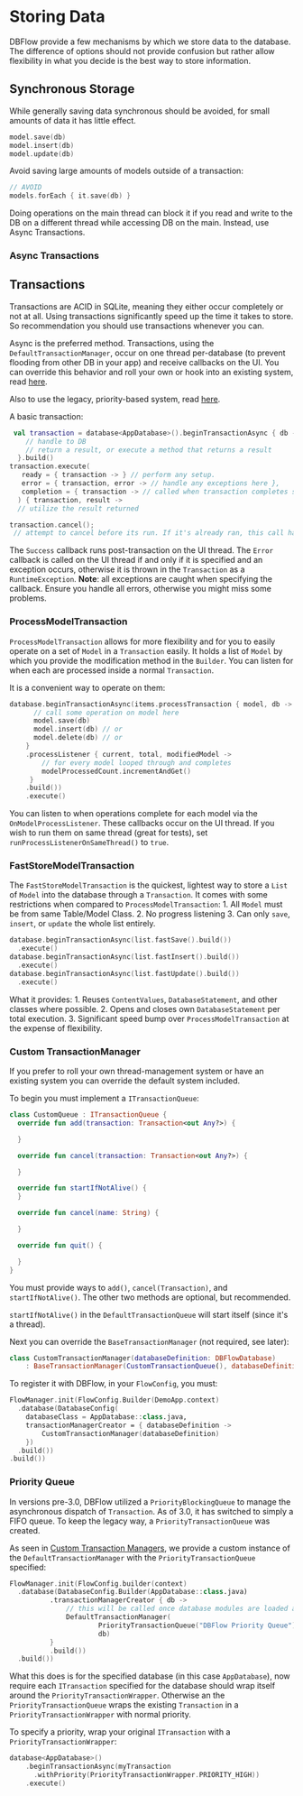 # Storing Data

DBFlow provide a few mechanisms by which we store data to the database. The difference of options should not provide confusion but rather allow flexibility in what you decide is the best way to store information.

## Synchronous Storage

While generally saving data synchronous should be avoided, for small amounts of data it has little effect.

```kotlin
model.save(db)
model.insert(db)
model.update(db)
```

Avoid saving large amounts of models outside of a transaction:

```kotlin
// AVOID
models.forEach { it.save(db) }
```

Doing operations on the main thread can block it if you read and write to the DB on a different thread while accessing DB on the main. Instead, use Async Transactions.

### Async Transactions

## Transactions

Transactions are ACID in SQLite, meaning they either occur completely or not at all. Using transactions significantly speed up the time it takes to store. So recommendation you should use transactions whenever you can.

Async is the preferred method. Transactions, using the `DefaultTransactionManager`, occur on one thread per-database \(to prevent flooding from other DB in your app\) and receive callbacks on the UI. You can override this behavior and roll your own or hook into an existing system, read [here](storingdata.md#custom-transactionmanager).

Also to use the legacy, priority-based system, read [here](storingdata.md#priority-queue).

A basic transaction:

```kotlin
 val transaction = database<AppDatabase>().beginTransactionAsync { db ->
    // handle to DB
    // return a result, or execute a method that returns a result
  }.build()
transaction.execute(
   ready = { transaction -> } // perform any setup.
   error = { transaction, error -> // handle any exceptions here },
   completion = { transaction -> // called when transaction completes success or fail }
  ) { transaction, result ->
  // utilize the result returned

transaction.cancel();
 // attempt to cancel before its run. If it's already ran, this call has no effect.
```

The `Success` callback runs post-transaction on the UI thread. The `Error` callback is called on the UI thread if and only if it is specified and an exception occurs, otherwise it is thrown in the `Transaction` as a `RuntimeException`. **Note**: all exceptions are caught when specifying the callback. Ensure you handle all errors, otherwise you might miss some problems.

### ProcessModelTransaction

`ProcessModelTransaction` allows for more flexibility and for you to easily operate on a set of `Model` in a `Transaction` easily. It holds a list of `Model` by which you provide the modification method in the `Builder`. You can listen for when each are processed inside a normal `Transaction`.

It is a convenient way to operate on them:

```kotlin
database.beginTransactionAsync(items.processTransaction { model, db ->
      // call some operation on model here
      model.save(db)
      model.insert(db) // or
      model.delete(db) // or
    }
    .processListener { current, total, modifiedModel ->
        // for every model looped through and completes
        modelProcessedCount.incrementAndGet()
     }
    .build())
    .execute()
```

You can listen to when operations complete for each model via the `OnModelProcessListener`. These callbacks occur on the UI thread. If you wish to run them on same thread \(great for tests\), set `runProcessListenerOnSameThread()` to `true`.

### FastStoreModelTransaction

The `FastStoreModelTransaction` is the quickest, lightest way to store a `List` of `Model` into the database through a `Transaction`. It comes with some restrictions when compared to `ProcessModelTransaction`: 1. All `Model` must be from same Table/Model Class. 2. No progress listening 3. Can only `save`, `insert`, or `update` the whole list entirely.

```kotlin
database.beginTransactionAsync(list.fastSave().build())
  .execute()
database.beginTransactionAsync(list.fastInsert().build())
  .execute()
database.beginTransactionAsync(list.fastUpdate().build())
  .execute()
```

What it provides: 1. Reuses `ContentValues`, `DatabaseStatement`, and other classes where possible. 2. Opens and closes own `DatabaseStatement` per total execution. 3. Significant speed bump over `ProcessModelTransaction` at the expense of flexibility.

### Custom TransactionManager

If you prefer to roll your own thread-management system or have an existing system you can override the default system included.

To begin you must implement a `ITransactionQueue`:

```kotlin
class CustomQueue : ITransactionQueue {
  override fun add(transaction: Transaction<out Any?>) {

  }

  override fun cancel(transaction: Transaction<out Any?>) {

  }

  override fun startIfNotAlive() {
  }

  override fun cancel(name: String) {

  }

  override fun quit() {

  }
}
```

You must provide ways to `add()`, `cancel(Transaction)`, and `startIfNotAlive()`. The other two methods are optional, but recommended.

`startIfNotAlive()` in the `DefaultTransactionQueue` will start itself \(since it's a thread\).

Next you can override the `BaseTransactionManager` \(not required, see later\):

```kotlin
class CustomTransactionManager(databaseDefinition: DBFlowDatabase)
    : BaseTransactionManager(CustomTransactionQueue(), databaseDefinition)
```

To register it with DBFlow, in your `FlowConfig`, you must:

```kotlin
FlowManager.init(FlowConfig.Builder(DemoApp.context)
  .database(DatabaseConfig(
    databaseClass = AppDatabase::class.java,
    transactionManagerCreator = { databaseDefinition ->
        CustomTransactionManager(databaseDefinition)
    })
  .build())
.build())
```

### Priority Queue

In versions pre-3.0, DBFlow utilized a `PriorityBlockingQueue` to manage the asynchronous dispatch of `Transaction`. As of 3.0, it has switched to simply a FIFO queue. To keep the legacy way, a `PriorityTransactionQueue` was created.

As seen in [Custom Transaction Managers](storingdata.md#custom-transactionmanager), we provide a custom instance of the `DefaultTransactionManager` with the `PriorityTransactionQueue` specified:

```kotlin
FlowManager.init(FlowConfig.builder(context)
  .database(DatabaseConfig.Builder(AppDatabase::class.java)
          .transactionManagerCreator { db ->
              // this will be called once database modules are loaded and created.
              DefaultTransactionManager(
                      PriorityTransactionQueue("DBFlow Priority Queue"),
                      db)
          }
          .build())
  .build())
```

What this does is for the specified database \(in this case `AppDatabase`\), now require each `ITransaction` specified for the database should wrap itself around the `PriorityTransactionWrapper`. Otherwise an the `PriorityTransactionQueue` wraps the existing `Transaction` in a `PriorityTransactionWrapper` with normal priority.

To specify a priority, wrap your original `ITransaction` with a `PriorityTransactionWrapper`:

```kotlin
database<AppDatabase>()
    .beginTransactionAsync(myTransaction
      .withPriority(PriorityTransactionWrapper.PRIORITY_HIGH))
    .execute()
```

